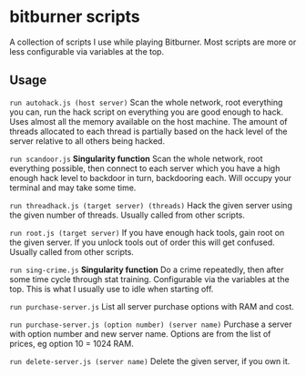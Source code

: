 # bitburner scripts
A collection of scripts I use while playing Bitburner. Most scripts are more or less configurable via variables at the top.

## Usage
`run autohack.js (host server)`
Scan the whole network, root everything you can, run the hack script on everything you are good enough to hack. Uses almost all the memory available on the host machine. The amount of threads allocated to each thread is partially based on the hack level of the server relative to all others being hacked.

`run scandoor.js`
**Singularity function**
Scan the whole network, root everything possible, then connect to each server which you have a high enough hack level to backdoor in turn, backdooring each. Will occupy your terminal and may take some time.

`run threadhack.js (target server) (threads)`
Hack the given server using the given number of threads. Usually called from other scripts.

`run root.js (target server)`
If you have enough hack tools, gain root on the given server. If you unlock tools out of order this will get confused. Usually called from other scripts.

`run sing-crime.js`
**Singularity function**
Do a crime repeatedly, then after some time cycle through stat training. Configurable via the variables at the top. This is what I usually use to idle when starting off.

`run purchase-server.js`
List all server purchase options with RAM and cost.

`run purchase-server.js (option number) (server name)`
Purchase a server with option number and new server name. Options are from the list of prices, eg option 10 = 1024 RAM.

`run delete-server.js (server name)`
Delete the given server, if you own it.